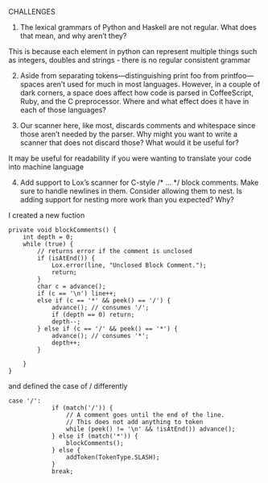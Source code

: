 CHALLENGES
1. The lexical grammars of Python and Haskell are not regular. What does that mean, and why aren’t they?

This is because each element in python can represent multiple things such as integers, doubles and strings - there is no regular consistent grammar

2. Aside from separating tokens—distinguishing print foo from printfoo—spaces aren’t used for much in most languages. However, in a couple of dark corners, a space does affect how code is parsed in CoffeeScript, Ruby, and the C preprocessor. Where and what effect does it have in each of those languages?


3. Our scanner here, like most, discards comments and whitespace since those aren’t needed by the parser. Why might you want to write a scanner that does not discard those? What would it be useful for?

It may be useful for readability if you were wanting to translate your code into machine language


4. Add support to Lox’s scanner for C-style /* ... */ block comments. Make sure to handle newlines in them. Consider allowing them to nest. Is adding support for nesting more work than you expected? Why?

I created a new fuction 
    
    private void blockComments() {
        int depth = 0;
        while (true) {
            // returns error if the comment is unclosed
            if (isAtEnd()) {
                Lox.error(line, "Unclosed Block Comment.");
                return;
            }
            char c = advance();
            if (c == '\n') line++;
            else if (c == '*' && peek() == '/') {
                advance(); // consumes '/';
                if (depth == 0) return;
                depth--;
            } else if (c == '/' && peek() == '*') {
                advance(); // consumes '*';
                depth++;
            }

        }
    }

 
and defined the case of / differently
  
    case '/':
                if (match('/')) {
                    // A comment goes until the end of the line.
                    // This does not add anything to token
                    while (peek() != '\n' && !isAtEnd()) advance();
                } else if (match('*')) {
                    blockComments();
                } else {
                    addToken(TokenType.SLASH);
                }
                break;
